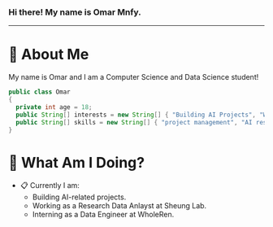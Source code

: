 ### Hi there! My name is Omar Mnfy.
-----
# :postbox: About Me
My name is Omar and I am a Computer Science and Data Science student!

```java
public class Omar
{
  private int age = 18;
  public String[] interests = new String[] { "Building AI Projects", "Writing Stories", "Networking and Mentorship" };
  public String[] skills = new String[] { "project management", "AI research", "data analystics", "data visualization" };
}
```

# :round_pushpin: What Am I Doing?
- :clipboard: Currently I am:
  - Building AI-related projects.
  - Working as a Research Data Anlayst at Sheung Lab.
  - Interning as a Data Engineer at WholeRen.
